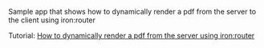 Sample app that shows how to dynamically render a pdf from the server to the client using iron:router

Tutorial: [How to dynamically render a pdf from the server using iron:router](http://www.curtismlarson.com/blog/2015/09/11/meteor-render-pdf-iron-router/)